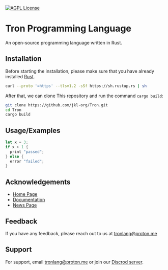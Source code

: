 [![AGPL License](https://img.shields.io/badge/license-Apache%20v2-blue.svg)](https://github.com/jkl-org/Tron/blob/main/LICENSE)
# Tron Programming Language

An open-source programming language written in Rust.




## Installation


Before starting the installation, please make sure that you have already installed [Rust](https://www.rust-lang.org/tools/install).

```bash
curl --proto '=https' --tlsv1.2 -sSf https://sh.rustup.rs | sh
```

After that, we can clone This repository and run the command `cargo build`:

```bash
git clone https://github.com/jkl-org/Tron.git
cd Tron
cargo build
```

## Usage/Examples

```rs
let x = 3;
if x > 1 {
  print "passed";
} else {
  error "failed";
}
```


## Acknowledgements

 - [Home Page](https://tronlang.org/)
 - [Documentation](https://docs.tronlang.org/)
 - [News Page](https://news.tronlang.org/)


## Feedback

If you have any feedback, please reach out to us at tronlang@proton.me


## Support

For support, email tronlang@proton.me or join our [Discrod server](https://discord.com/invite/UgUaUPhzug).
